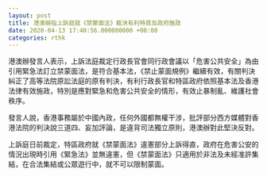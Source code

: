 ```yaml
---
layout: post
title: 港澳辦指上訴庭就《禁蒙面法》裁決有利特首及政府施政
date: 2020-04-13 17:40:56.000000000 +08:00
categories: rthk
---
```


港澳辦發言人表示，上訴法庭裁定行政長官會同行政會議以「危害公共安全」為由引用緊急法訂立禁蒙面法，是符合基本法，《禁止蒙面規例》繼續有效，有關判決糾正了高等法院原訟法庭的原有判決，有利行政長官和特區政府依照基本法及香港法律有效施政，特別是應對緊急和危害公共安全的情形，有效止暴制亂、維護社會秩序。

發言人說，香港事務屬於中國內政，任何外國都無權干涉，批評部分西方媒體對香港法院的判決說三道四、妄加評論，是違背司法獨立原則，港澳辦對此堅決反對。

上訴庭日前裁定，特區政府就《禁蒙面法》違憲部分上訴得直，政府在危害公安的情況出現時引用《緊急法》並無違憲，但《禁蒙面法》只適用於非法及未經准許集結，在合法集結或公眾遊行中，就不可以限制蒙面。
